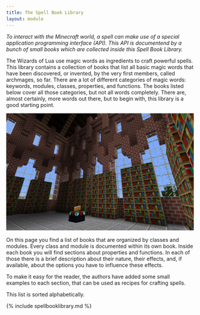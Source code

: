 ```yaml
---
title: The Spell Book Library
layout: module
---
```

*To interact with the Minecraft world, a spell can make use of a special application
programming interface (API).
This API is documentend by a bunch of small books which are collected inside
this Spell Book Library.*

The Wizards of Lua use magic words as ingredients to craft powerful spells.
This library contains a collection of books that list all basic
magic words that have been discovered, or invented, by the very first members,
called archmages, so far.
There are a lot of different categories of magic words:
keywords, modules, classes, properties, and functions.
The books listed below cover all those categories, but not all words completely.
There are, almost certainly, more words out there, but to begin with, this library
is a good starting point.

![Library of Lua](images/library-of-lua.jpg)

On this page you find a list of books that are organized by classes and modules.
Every class and module is documented within its own book.
Inside each book you will find sections about properties and functions.
In each of those there is a brief description about their nature, their effects,
and, if available, about the options you have to influence these effects.

To make it easy for the reader, the authors have added some small examples to
each section, that can be used as recipes for crafting spells.

This list is sorted alphabetically.

{% include spellbooklibrary.md %}
